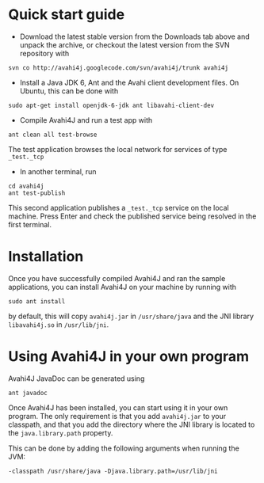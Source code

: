 # Quick start guide #

  * Download the latest stable version from the Downloads tab above and unpack the archive, or checkout the latest version from the SVN repository with
```
svn co http://avahi4j.googlecode.com/svn/avahi4j/trunk avahi4j
```

  * Install a Java JDK 6, Ant and the Avahi client development files. On Ubuntu, this can be done with
```
sudo apt-get install openjdk-6-jdk ant libavahi-client-dev 
```

  * Compile Avahi4J and run a test app with
```
ant clean all test-browse
```
The test application browses the local network for services of type `_test._tcp`

  * In another terminal, run
```
cd avahi4j
ant test-publish
```
This second application publishes a `_test._tcp` service on the local machine. Press Enter and check the published service being resolved in the first terminal.

# Installation #
Once you have successfully compiled Avahi4J and ran the sample applications, you can install Avahi4J on your machine by running with
```
sudo ant install
```
by default, this will copy `avahi4j.jar` in `/usr/share/java` and the JNI library `libavahi4j.so` in `/usr/lib/jni`.

# Using Avahi4J in your own program #
Avahi4J JavaDoc can be generated using
```
ant javadoc
```

Once Avahi4J has been installed, you can start using it in your own program. The only requirement is that you add `avahi4j.jar` to your classpath, and that you add the directory where the JNI library is located to the `java.library.path` property.

This can be done by adding the following arguments when running the JVM:
```
-classpath /usr/share/java -Djava.library.path=/usr/lib/jni
```